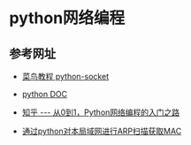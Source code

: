 # python网络编程  

## 参考网址  

- [菜鸟教程 python-socket](https://www.runoob.com/python/python-socket.html)  

- [python DOC](https://docs.python.org/2/library/socket.html)  

- [知乎 --- 从0到1，Python网络编程的入门之路](https://www.zhihu.com/search?type=content&q=python%20%E7%BD%91%E7%BB%9C)  

- [通过python对本局域网进行ARP扫描获取MAC](https://blog.51cto.com/quietnight/2162891)



## 